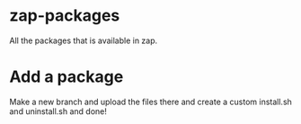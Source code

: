 # zap-packages
All the packages that is available in zap.
# Add a package
Make a new branch and upload the files there and create a custom install.sh and uninstall.sh and done!
